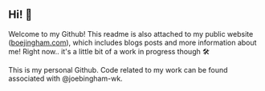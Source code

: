 ## Hi! 👋

Welcome to my Github! This readme is also attached to my public website ([boejingham.com](https://boejingham.com)), which includes blogs posts and more information about me! Right now.. it's a little bit of a work in progress though 🛠️

This is my personal Github. Code related to my work can be found associated with @joebingham-wk. 
